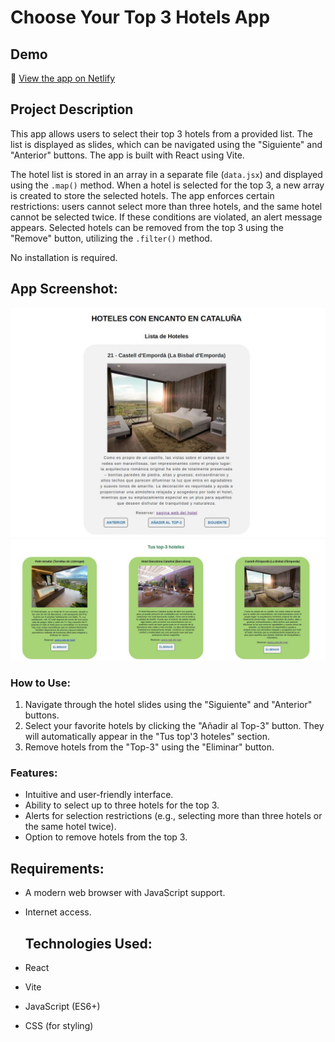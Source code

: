 # Choose Your Top 3 Hotels App

## Demo  
🔗 [View the app on Netlify](https://best-3-hotels.netlify.app/)

## Project Description

This app allows users to select their top 3 hotels from a provided list. The list is displayed as slides, which can be navigated using the "Siguiente" and "Anterior" buttons. The app is built with React using Vite.

The hotel list is stored in an array in a separate file (`data.jsx`) and displayed using the `.map()` method. When a hotel is selected for the top 3, a new array is created to store the selected hotels. The app enforces certain restrictions: users cannot select more than three hotels, and the same hotel cannot be selected twice. If these conditions are violated, an alert message appears. Selected hotels can be removed from the top 3 using the "Remove" button, utilizing the `.filter()` method.

No installation is required.

## App Screenshot:

![App Screenshot](src/Captura-1.JPG)
![App Screenshot](src/Captura-2.JPG)

### How to Use:
1. Navigate through the hotel slides using the "Siguiente" and "Anterior" buttons.
2. Select your favorite hotels by clicking the "Añadir al Top-3" button. They will automatically appear in the "Tus top'3 hoteles" section.
3. Remove hotels from the "Top-3" using the "Eliminar" button.

### Features:
- Intuitive and user-friendly interface.
- Ability to select up to three hotels for the top 3.
- Alerts for selection restrictions (e.g., selecting more than three hotels or the same hotel twice).
- Option to remove hotels from the top 3.

## Requirements:
- A modern web browser with JavaScript support.
- Internet access.

  ## Technologies Used:
- React
- Vite
- JavaScript (ES6+)
- CSS (for styling)
